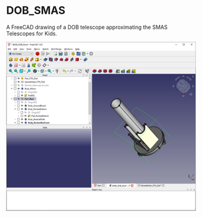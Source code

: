 # DOB_SMAS
A FreeCAD drawing of a DOB telescope approximating the SMAS Telescopes for Kids.


![ScreenShotFreeCAD_DOB.png](ScreenShotFreeCAD_DOB.png)
